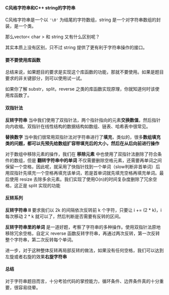 #### C风格字符串和C++ string的字符串

C风格字符串是一个以 `'\0'` 为结尾的字符数组，string 是一个对字符串数组的封装，是一个类。

那么vector< char > 和 string 又有什么区别呢？

其实本质上没有区别，只不过 string 提供了更有利于字符串操作的接口。

#### 要不要使用库函数

总结来说，如果题目的要求是实现这个库函数的功能，那就不要使用。如果是题目要求的非关键部分，则可以使用试一试。

如果你了解 substr，split，reverse 之类的库函数实现原理，你就知道何时该使用库函数了。

#### 双指针法

**反转字符串** 当中我们使用了双指针法，两个指针指向的元素**交换数值**，然后指针向内收缩。双指针在线性结构的数据结构如数组、链表、哈希表中很常见。

**替换数字** 当中我们很常用双指针法对字符串进行了**填充**，类似的，很多**数组填充类的问题，都可以先预先给数组扩容带填充后的大小，然后在从后向前进行操作**

对于数组中移除元素的操作，我们在 **移除元素** 中也使用了双指针法删除了符合条件的数组，但是 **翻转字符串中的单词** 不仅需要删除空格元素，还需要再单词之间保留一个空格，因此呢，就采用了快指针找到一个单词（slow判断非首单词）后用双指针先填充一个空格再填充该单词，若是首单词就先填充空格再填充单词。最后使用 resize 去除多余元素。我们实现了使用O(n)的时间复杂度删除了冗余空格，这正是 split 实现的功能

#### 反转系列

**反转字符串 II** 要求我们以 2k 的间隔依次反转前 k 个字符，只要让 i += (2 * k)，i 每次移动 2 * k 就可以了，然后判断是否需要有反转的区间。

**反转字符串里的单词** 是一道好题，考察了字符串的多种操作。使用双指针法原地移除冗余空格，自定义 reverse 函数反转字符串，再通过两次反转，第一次反转整个字符串，第二次反转每个单词。

进一步，对于这种整体反转再局部反转的做法，如果没有任何空格，我们可以达到左旋或者右旋的效果**右旋字符串**

#### 总结

对于字符串题目而言，十分考验代码的掌控能力，循环条件、边界条件真的十分重要，很容易绕晕。

